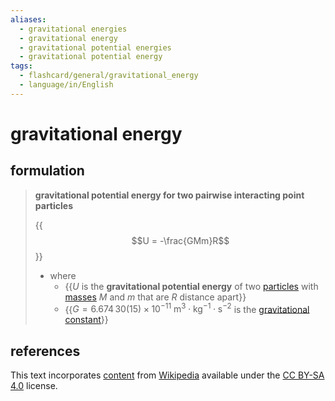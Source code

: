 ```yaml
---
aliases:
  - gravitational energies
  - gravitational energy
  - gravitational potential energies
  - gravitational potential energy
tags:
  - flashcard/general/gravitational_energy
  - language/in/English
---
```


# gravitational energy

## formulation

> __gravitational potential energy for two pairwise interacting point particles__
>
> {{$$U = -\frac{GMm}R$$}}
>
> - where
>   - {{$U$ is the __gravitational potential energy__ of two [particles](particle.md) with [masses](mass.md) $M$ and $m$ that are $R$ distance apart}}
>   - {{$G = 6.674\,30(15) \times 10^{−11} \mathrm{\ m^3 \cdot kg^{-1} \cdot s^{−2} }$ is the [gravitational constant](gravitational%20constant.md)}} <!--SR:!2024-12-18,282,330!2024-09-01,182,310!2024-07-17,3,150-->

## references

This text incorporates [content](https://en.wikipedia.org/wiki/gravitational_energy) from [Wikipedia](Wikipedia.md) available under the [CC BY-SA 4.0](https://creativecommons.org/licenses/by-sa/4.0/) license.
